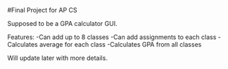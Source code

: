 #Final Project for AP CS

Supposed to be a GPA calculator GUI. 


Features:
    -Can add up to 8 classes
    -Can add assignments to each class
    -Calculates average for each class
    -Calculates GPA from all classes
    
    
Will update later with more details. 
